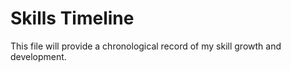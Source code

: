 # Skills Timeline

This file will provide a chronological record of my skill growth and development. 
